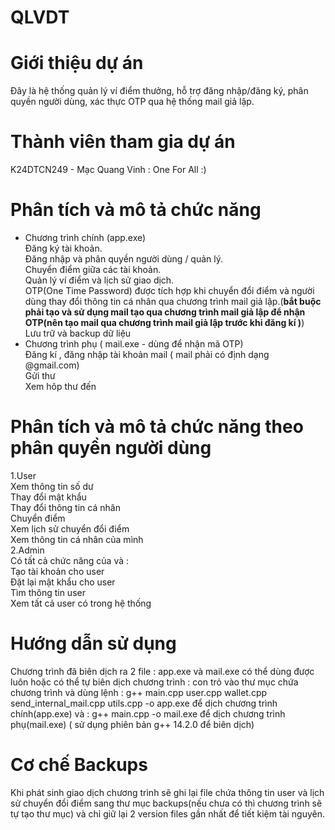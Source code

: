 # QLVDT
# Giới thiệu dự án
Đây là hệ thống quản lý ví điểm thưởng, hỗ trợ đăng nhập/đăng ký, phân quyền người dùng, xác thực OTP qua hệ thống mail giả lập.
# Thành viên tham gia dự án
K24DTCN249 - Mạc Quang Vinh : One For All :)
# Phân tích và mô tả chức năng
- Chương trình chính (app.exe)  
Đăng ký tài khoản.  
Đăng nhập và phân quyền người dùng / quản lý.  
Chuyển điểm giữa các tài khoản.  
Quản lý ví điểm và lịch sử giao dịch.  
OTP(One Time Password) được tích hợp khi chuyển đổi điểm và người dùng thay đổi thông tin cá nhân qua chương trình mail giả lập.(**bắt buộc phải tạo và sử dụng mail tạo qua chương trình mail giả lập để nhận OTP(nên tạo mail qua chương trình mail giả lập trước khi đăng kí )**)  
Lưu trữ và backup dữ liệu  
- Chương trình phụ ( mail.exe - dùng để nhận mã OTP)  
Đăng kí , đăng nhập tài khoản mail ( mail phải có định dạng @gmail.com)  
Gửi thư  
Xem hôp thư đến  
# Phân tích và mô tả chức năng theo phân quyền người dùng
1.User  
Xem thông tin số dư  
Thay đổi mật khẩu   
Thay đổi thông tin cá nhân  
Chuyển điểm  
Xem lịch sử chuyển đổi điểm  
Xem thông tin cá nhân của mình  
2.Admin  
Có tất cả chức năng của và :  
Tạo tài khoản cho user  
Đặt lại mật khẩu cho user  
Tìm thông tin user  
Xem tất cả user có trong hệ thống  
# Hướng dẫn sử dụng
Chương trình đã biên dịch ra 2 file : app.exe và mail.exe có thể dùng được luôn hoặc có thể tự biên dịch chương trình : con trỏ vào thư mục chứa chương trình và dùng lệnh : g++ main.cpp user.cpp wallet.cpp send_internal_mail.cpp utils.cpp -o app.exe để dịch chương trình chính(app.exe) và : g++ main.cpp -o mail.exe để dịch chương trình phụ(mail.exe) ( sử dụng phiên bản g++ 14.2.0 để biên dịch)
# Cơ chế Backups
Khi phát sinh giao dịch chương trình sẽ ghi lại file chứa thông tin user và lịch sử chuyển đổi điểm sang thư mục backups(nếu chưa có thì chương trình sẽ tự tạo thư mục) và chỉ giữ lại 2 version files gần nhất để tiết kiệm tài nguyên.
